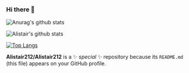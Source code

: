 ### Hi there 👋
![Anurag's github stats](https://github-readme-stats.vercel.app/api?username=Alistair212&count_private=true&theme=chartreuse-dark)

![Alistair's github stats](https://github-readme-stats-five-beige.vercel.app/api/top-langs/?username=Alistair212&count_private=true&show_icons=true&theme=chartreuse-dark)

[![Top Langs](https://github-readme-stats.vercel.app/api/top-langs/?username=Alistair212&layout=compact&theme=chartreuse-dark)](https://github.com/anuraghazra/github-readme-stats)

**Alistair212/Alistair212** is a ✨ _special_ ✨ repository because its `README.md` (this file) appears on your GitHub profile.
